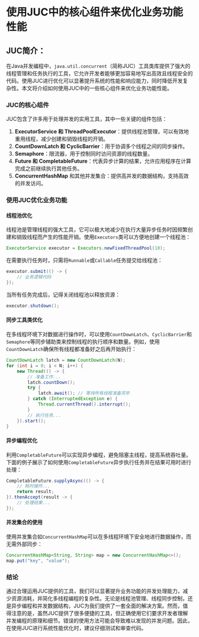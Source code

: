 # **使用JUC中的核心组件来优化业务功能性能**

## JUC简介：
在Java并发编程中，`java.util.concurrent`（简称JUC）工具类库提供了强大的线程管理和任务执行的工具，它允许开发者能够更加容易地写出高效且线程安全的代码。使用JUC进行优化可以显著提升系统的性能和响应能力，同时降低开发复杂性。本文将介绍如何使用JUC中的一些核心组件来优化业务功能性能。

### JUC的核心组件

JUC包含了许多用于处理并发的实用工具，其中一些关键的组件包括：

1. **ExecutorService 和 ThreadPoolExecutor**：提供线程池管理，可以有效地重用线程，减少创建和销毁线程的开销。
2. **CountDownLatch 和 CyclicBarrier**：用于协调多个线程之间的同步操作。
3. **Semaphore**：限流器，用于控制同时访问资源的线程数量。
4. **Future 和 CompletableFuture**：代表异步计算的结果，允许应用程序在计算完成之前继续执行其他任务。
5. **ConcurrentHashMap** 和其他并发集合：提供高并发的数据结构，支持高效的并发访问。

### 使用JUC优化业务功能

#### 线程池优化

线程池是管理线程的强大工具，它可以极大地减少在执行大量异步任务时因频繁创建和销毁线程而产生的性能开销。使用`Executors`类可以方便地创建一个线程池：

```java
ExecutorService executor = Executors.newFixedThreadPool(10);
```

在需要执行任务时，只需将`Runnable`或`Callable`任务提交给线程池：

```java
executor.submit(() -> {
    // 业务逻辑代码
});
```

当所有任务完成后，记得关闭线程池以释放资源：

```java
executor.shutdown();
```

#### 同步工具类优化

在多线程环境下对数据进行操作时，可以使用`CountDownLatch`、`CyclicBarrier`和`Semaphore`等同步辅助类来控制线程的执行顺序和数量。例如，使用`CountDownLatch`确保所有线程都准备好之后再开始执行：

```java
CountDownLatch latch = new CountDownLatch(N);
for (int i = 0; i < N; i++) {
    new Thread(() -> {
        // 准备工作...
        latch.countDown();
        try {
            latch.await(); // 等待所有线程准备完毕
        } catch (InterruptedException e) {
            Thread.currentThread().interrupt();
        }
        // 执行任务...
    }).start();
}
```

#### 异步编程优化

利用`CompletableFuture`可以实现异步编程，避免阻塞主线程，提高系统吞吐量。下面的例子展示了如何使用`CompletableFuture`异步执行任务并在结果可用时进行处理：

```java
CompletableFuture.supplyAsync(() -> {
    // 耗时操作...
    return result;
}).thenAccept(result -> {
    // 处理结果...
});
```

#### 并发集合的使用

使用并发集合如`ConcurrentHashMap`可以在多线程环境下安全地进行数据操作，而无需外部同步：

```java
ConcurrentHashMap<String, String> map = new ConcurrentHashMap<>();
map.put("key", "value");
```

### 结论

通过合理运用JUC提供的工具，我们可以显著提升业务功能的并发处理能力，减少资源消耗，并简化多线程编程的复杂性。无论是线程池管理、线程同步控制，还是异步编程和并发数据结构，JUC为我们提供了一套全面的解决方案。然而，值得注意的是，虽然JUC提供了很多便捷的工具，但正确使用它们要求开发者理解并发编程的原理和细节。错误的使用方法可能会导致难以发现的并发问题。因此，在使用JUC进行系统性能优化时，建议仔细测试和审查代码。